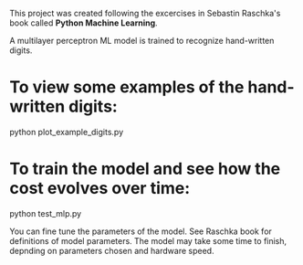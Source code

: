 This project was created following the excercises in Sebastin Raschka's book called **Python Machine Learning**.

A multilayer perceptron ML model is trained to recognize hand-written digits. 

# To view some examples of the hand-written digits:
python plot_example_digits.py

# To train the model and see how the cost evolves over time:
python test_mlp.py

You can fine tune the parameters of the model. See Raschka book for definitions of model parameters. The model may take some time to finish, depnding on parameters chosen and hardware speed.
